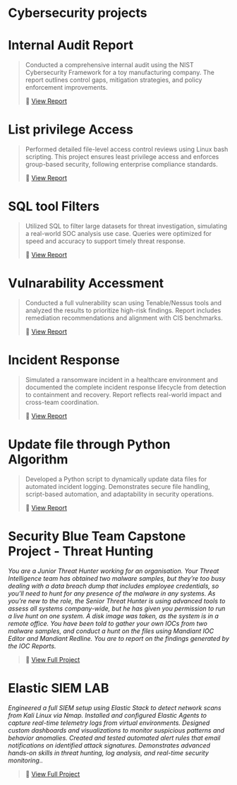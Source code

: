 # Cybersecurity projects

<h1>Internal Audit Report</h1>

>Conducted a comprehensive internal audit using the NIST Cybersecurity Framework for a toy manufacturing company. The report outlines control gaps, mitigation strategies, and policy enforcement improvements.
>  
> 🔗 [View Report](./Controls%20and%20compliance%20checklist.pdf)


<h1>List privilege Access</h1>

>Performed detailed file-level access control reviews using Linux bash scripting. This project ensures least privilege access and enforces group-based security, following enterprise compliance standards.
>
>🔗 [View Report](./File%20permissions%20in%20Linux.pdf)


<h1>SQL tool Filters</h1>

>Utilized SQL to filter large datasets for threat investigation, simulating a real-world SOC analysis use case. Queries were optimized for speed and accuracy to support timely threat response.
>
>🔗 [View Report](./Apply%20filters%20to%20SQL%20queries%20(1).pdf)

<h1>Vulnarability Accessment</h1>

> Conducted a full vulnerability scan using Tenable/Nessus tools and analyzed the results to prioritize high-risk findings. Report includes remediation recommendations and alignment with CIS benchmarks.
>
> 🔗 [View Report](./Vulnerability%20assessment%20report.pdf)

<h1>Incident Response</h1>

> Simulated a ransomware incident in a healthcare environment and documented the complete incident response lifecycle from detection to containment and recovery. Report reflects real-world impact and cross-team coordination.
>
> 🔗 [View Report](./Incident%20handler%27s%20journal%20.pdf)

<h1>Update file through Python Algorithm</h1>

> Developed a Python script to dynamically update data files for automated incident logging. Demonstrates secure file handling, script-based automation, and adaptability in security operations.
>
> 🔗 [View Report](./Update%20a%20file%20through%20a%20Python%20algorithm.pdf)

<h1> Security Blue Team Capstone Project - Threat Hunting</h1>

*You are a Junior Threat Hunter working for an organisation. Your Threat Intelligence team has obtained two malware samples, but they’re too busy dealing with a data breach dump that includes employee credentials, so you’ll need to hunt for any presence of the malware in any systems. As you’re new to the role, the Senior Threat Hunter is using advanced tools to assess all systems company-wide, but he has given you permission to run a live hunt on one system. A disk image was taken, as the system is in a remote office. You have been told to gather your own IOCs from two malware samples, and conduct a hunt on the files using Mandiant IOC Editor and Mandiant Redline. You are to report on the findings generated by the IOC Reports.*

> 🔗 [View Full Project](https://github.com/SunilKumarPeela/MandiantThreat/tree/main)
 
<h1> Elastic SIEM LAB</h1>

*Engineered a full SIEM setup using Elastic Stack to detect network scans from Kali Linux via Nmap. Installed and configured Elastic Agents to capture real-time telemetry logs from virtual environments. Designed custom dashboards and visualizations to monitor suspicious patterns and behavior anomalies. Created and tested automated alert rules that email notifications on identified attack signatures. Demonstrates advanced hands-on skills in threat hunting, log analysis, and real-time security monitoring..*

> 🔗 [View Full Project](https://github.com/SunilKumarPeela/ElasticSIEM/tree/main)






































  
   
























